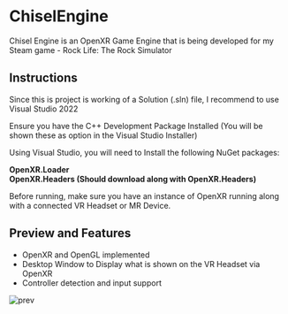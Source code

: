 # ChiselEngine
Chisel Engine is an OpenXR Game Engine that is being developed for my Steam game - Rock Life: The Rock Simulator 

## Instructions 
Since this is project is working of a Solution (.sln) file, I recommend to use Visual Studio 2022

Ensure you have the C++ Development Package Installed (You will be shown these as option in the Visual Studio Installer)

Using Visual Studio, you will need to Install the following NuGet packages: 

**OpenXR.Loader** \
**OpenXR.Headers (Should download along with OpenXR.Headers)**

Before running, make sure you have an instance of OpenXR running along with a connected VR Headset or MR Device.

## Preview and Features

- OpenXR and OpenGL implemented
- Desktop Window to Display what is shown on the VR Headset via OpenXR
- Controller detection and input support

![prev](https://github.com/user-attachments/assets/513462ca-486f-4ceb-9d53-e4e61e17b482)




